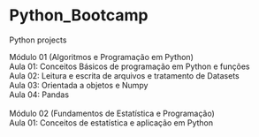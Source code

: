 # Python_Bootcamp
Python projects 

Módulo 01 (Algoritmos e Programação em Python)<br>
Aula 01: Conceitos Básicos de programação em Python e funções<br>
Aula 02: Leitura e escrita de arquivos e tratamento de Datasets<br>
Aula 03: Orientada a objetos e Numpy<br>
Aula 04: Pandas<br>
<br>
Módulo 02 (Fundamentos de Estatística e Programação)<br>
Aula 01: Conceitos de estatística e aplicação em Python<br>
